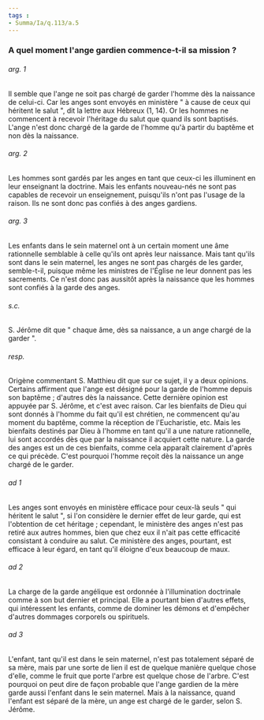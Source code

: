 ```yaml
---
tags : 
- Summa/Ia/q.113/a.5
---
```


### A quel moment l'ange gardien commence-t-il sa mission ?



###### arg. 1
Il semble que l'ange ne soit pas chargé de garder l'homme dès la naissance de celui-ci. Car les anges sont envoyés en ministère " à cause de ceux qui héritent le salut ", dit la lettre aux Hébreux (1, 14). Or les hommes ne commencent à recevoir l'héritage du salut que quand ils sont baptisés. L'ange n'est donc chargé de la garde de l'homme qu'à partir du baptême et non dès la naissance. 

###### arg. 2
Les hommes sont gardés par les anges en tant que ceux-ci les illuminent en leur enseignant la doctrine. Mais les enfants nouveau-nés ne sont pas capables de recevoir un enseignement, puisqu'ils n'ont pas l'usage de la raison. Ils ne sont donc pas confiés à des anges gardiens. 

###### arg. 3
Les enfants dans le sein maternel ont à un certain moment une âme rationnelle semblable à celle qu'ils ont après leur naissance. Mais tant qu'ils sont dans le sein maternel, les anges ne sont pas chargés de les garder, semble-t-il, puisque même les ministres de l'Église ne leur donnent pas les sacrements. Ce n'est donc pas aussitôt après la naissance que les hommes sont confiés à la garde des anges. 

###### s.c.
S. Jérôme dit que " chaque âme, dès sa naissance, a un ange chargé de la garder ". 

###### resp.
Origène commentant S. Matthieu dit que sur ce sujet, il y a deux opinions. Certains affirment que l'ange est désigné pour la garde de l'homme depuis son baptême ; d'autres dès la naissance. Cette dernière opinion est appuyée par S. Jérôme, et c'est avec raison. Car les bienfaits de Dieu qui sont donnés à l'homme du fait qu'il est chrétien, ne commencent qu'au moment du baptême, comme la réception de l'Eucharistie, etc. Mais les bienfaits destinés par Dieu à l'homme en tant qu'il a une nature rationnelle, lui sont accordés dès que par la naissance il acquiert cette nature. La garde des anges est un de ces bienfaits, comme cela apparaît clairement d'après ce qui précède. C'est pourquoi l'homme reçoit dès la naissance un ange chargé de le garder. 

###### ad 1
Les anges sont envoyés en ministère efficace pour ceux-là seuls " qui héritent le salut ", si l'on considère le dernier effet de leur garde, qui est l'obtention de cet héritage ; cependant, le ministère des anges n'est pas retiré aux autres hommes, bien que chez eux il n'ait pas cette efficacité consistant à conduire au salut. Ce ministère des anges, pourtant, est efficace à leur égard, en tant qu'il éloigne d'eux beaucoup de maux. 

###### ad 2
La charge de la garde angélique est ordonnée à l'illumination doctrinale comme à son but dernier et principal. Elle a pourtant bien d'autres effets, qui intéressent les enfants, comme de dominer les démons et d'empêcher d'autres dommages corporels ou spirituels. 

###### ad 3
L'enfant, tant qu'il est dans le sein maternel, n'est pas totalement séparé de sa mère, mais par une sorte de lien il est de quelque manière quelque chose d'elle, comme le fruit que porte l'arbre est quelque chose de l'arbre. C'est pourquoi on peut dire de façon probable que l'ange gardien de la mère garde aussi l'enfant dans le sein maternel. Mais à la naissance, quand l'enfant est séparé de la mère, un ange est chargé de le garder, selon S. Jérôme. 

